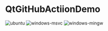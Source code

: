 # QtGitHubActiionDemo

![ubuntu](https://github.com/qsaker/QtGitHubActiionDemo/workflows/ubuntu/badge.svg)
![windows-msvc](https://github.com/qsaker/QtGitHubActionDemo/workflows/windows-msvc/badge.svg)
![windows-mingw](https://github.com/qsaker/QtGitHubActionDemo/workflows/windows-mingw/badge.svg)
